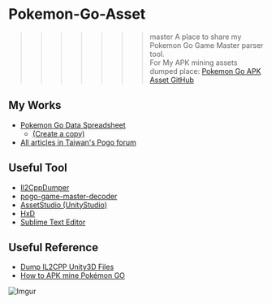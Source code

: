 ﻿# Pokemon-Go-Asset
>>>>>>> master
A place to share my Pokemon Go Game Master parser tool.  
For My APK mining assets dumped place: [Pokemon Go APK Asset GitHub](https://github.com/HorseCheng/Pokemon-Go-APK-Asset.git)  
## My Works  
*  [Pokemon Go Data Spreadsheet](https://docs.google.com/spreadsheets/d/1BG352_bIzhn6QIAsJVpRGi7gH-VqarwHN9rySJV1fA8/edit?usp=sharing)  
    *  [(Create a copy)](https://docs.google.com/spreadsheets/d/1BG352_bIzhn6QIAsJVpRGi7gH-VqarwHN9rySJV1fA8/copy)  
*  [All articles in Taiwan's Pogo forum](https://forum.gamer.com.tw/search.php?bsn=29659&forumSearchQuery=HorseCheng#gsc.tab=0&gsc.q=HorseCheng&gsc.sort=date)  
## Useful Tool  
*  [Il2CppDumper](https://github.com/Perfare/Il2CppDumper/releases)  
*  [pogo-game-master-decoder](https://github.com/apavlinovic/pogo-game-master-decoder)  
*  [AssetStudio (UnityStudio)](https://github.com/Perfare/AssetStudio/releases/tag/v0.12.0)  
*  [HxD](https://mh-nexus.de/en/hxd/)
*  [Sublime Text Editor](https://www.sublimetext.com/)  
  
## Useful Reference  
*  [Dump IL2CPP Unity3D Files](https://youtu.be/BN5UCGP_5os)  
*  [How to APK mine Pokémon GO](https://pokemongohub.net/how-to-apk-mine-pokemon-go/)  

![Imgur](https://i.imgur.com/25Pjjfr.jpg)
